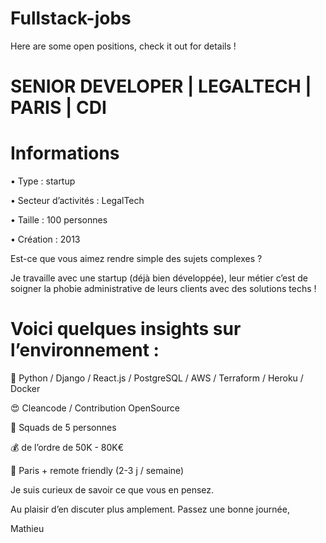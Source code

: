 # Fullstack-jobs
Here are some open positions, check it out for details !

# SENIOR DEVELOPER | LEGALTECH | PARIS | CDI

# Informations

•	Type : startup

•	Secteur d’activités : LegalTech

•	Taille : 100 personnes

•	Création : 2013


Est-ce que vous aimez rendre simple des sujets complexes ?

Je travaille avec une startup (déjà bien développée), leur métier c’est de soigner la phobie administrative de leurs clients avec des solutions techs !


# Voici quelques insights sur l’environnement :

🧱 Python / Django / React.js / PostgreSQL / AWS / Terraform / Heroku / Docker

😍 Cleancode / Contribution OpenSource

👥 Squads de 5 personnes 

💰 de l’ordre de 50K - 80K€

🚩 Paris + remote friendly (2-3 j / semaine)


Je suis curieux de savoir ce que vous en pensez.

Au plaisir d’en discuter plus amplement.
Passez une bonne journée,

Mathieu
